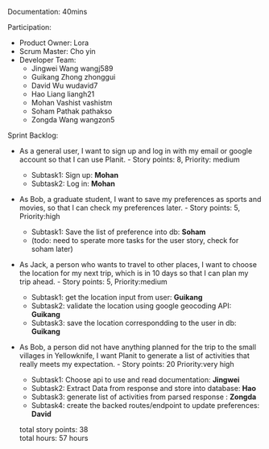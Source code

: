 Documentation: 40mins

Participation:<br>
* Product Owner: Lora
* Scrum Master: Cho yin
* Developer Team: 
    * Jingwei Wang    wangj589
    * Guikang Zhong   zhonggui
    * David Wu        wudavid7
    * Hao Liang       liangh21
    * Mohan Vashist   vashistm
    * Soham Pathak    pathakso
    * Zongda Wang     wangzon5

Sprint Backlog:<br>
* As a general user, I want to sign up and log in with my email or google account so that I can use Planit. - Story points: 8,  Priority: medium
    * Subtask1: Sign up: **Mohan**
    * Subtask2: Log in: **Mohan**
* As Bob, a graduate student, I want to save my preferences as sports and movies, so that I can check my preferences later. - Story points: 5, Priority:high
    * Subtask1: Save the list of preference into db: **Soham**
    * (todo: need to sperate more tasks for the user story, check for soham later)
* As Jack, a person who wants to travel to other places, I want to choose the location for my next trip, which is in 10 days so that I can plan my trip ahead. - Story points: 5, Priority:medium
    * Subtask1: get the location input from user: **Guikang**
    * Subtask2: validate the location using google geocoding API: **Guikang**
    * Subtask3: save the location correspondding to the user in db: **Guikang**
* As Bob, a person did not have anything planned for the trip to the small villages in Yellowknife, I want Planit to generate a list of activities that really meets my expectation. - Story points: 20 Priority:very high
    * Subtask1: Choose api to use and read documentation: **Jingwei**
    * Subtask2: Extract Data from response and store into database: **Hao**
    * Subtask3: generate list of activities from parsed response : **Zongda**
    * Subtask4: create the backed routes/endpoint to update preferences: **David**

    total story points: 38 <br>
    total hours: 57 hours


